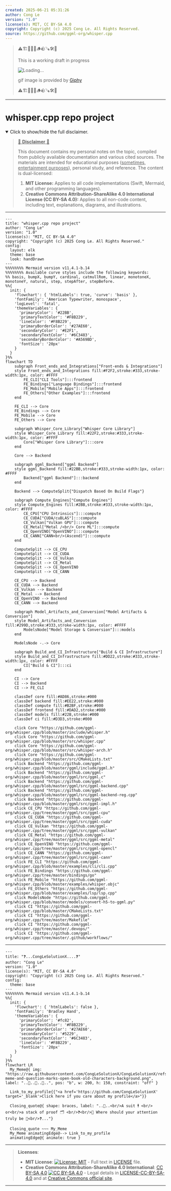```yaml
---
created: 2025-06-21 05:31:26
author: Cong Le
version: "1.0"
license(s): MIT, CC BY-SA 4.0
copyright: Copyright (c) 2025 Cong Le. All Rights Reserved.
source: https://github.com/ggml-org/whisper.cpp
---
```



> ⚠️🏗️🚧🦺🧱🪵🪨🪚🛠️👷
> 
> This is a working draft in progress
> 
> ![Loading...](https://media4.giphy.com/media/v1.Y2lkPTc5MGI3NjExaTFnNnAyemJrdDRpMnFib2ZlNXJ3bmEwZnk5NWZ3aDc2azhxdzR0bSZlcD12MV9pbnRlcm5hbF9naWZfYnlfaWQmY3Q9Zw/ggREjp7UHSmnaL6e1p/giphy.gif)
>
> gif image is provided by [Giphy](https://giphy.com)
> 
> ⚠️🏗️🚧🦺🧱🪵🪨🪚🛠️👷


----




# whisper.cpp repo project
<details open>
<summary>Click to show/hide the full disclaimer.</summary>
   
> <ins>📢 **Disclaimer** 🚨</ins>
>
> This document contains my personal notes on the topic,
> compiled from publicly available documentation and various cited sources.
> The materials are intended for educational purposes (<ins>sometimes, entertainment purposes</ins>), personal study, and reference.
> The content is dual-licensed:
> 1. **MIT License:** Applies to all code implementations (Swift, Mermaid, and other programming languages).
> 2. **Creative Commons Attribution-ShareAlike 4.0 International License (CC BY-SA 4.0):** Applies to all non-code content, including text, explanations, diagrams, and illustrations.

</details>


----

```mermaid
---
title: "whisper.cpp repo project"
author: "Cong Le"
version: "1.0"
license(s): "MIT, CC BY-SA 4.0"
copyright: "Copyright (c) 2025 Cong Le. All Rights Reserved."
config:
  layout: elk
  theme: base
  look: handDrawn
---
%%%%%%%% Mermaid version v11.4.1-b.14
%%%%%%%% Available curve styles include the following keywords:
%% basis, bumpX, bumpY, cardinal, catmullRom, linear, monotoneX, monotoneY, natural, step, stepAfter, stepBefore.
%%{
  init: {
    'flowchart': { 'htmlLabels': true, 'curve': 'basis' },
    'fontFamily': 'American Typewriter, monospace',
    'logLevel': 'fatal',
    'themeVariables': {
      'primaryColor': '#22BB',
      'primaryTextColor': '#F8B229',
      'lineColor': '#F8B229',
      'primaryBorderColor': '#27AE60',
      'secondaryColor': '#E2F1',
      'secondaryTextColor': '#6C3483',
      'secondaryBorderColor': '#A569BD',
      'fontSize': '20px'
    }
  }
}%%
flowchart TD
    subgraph Front_ends_and_Integrations["Front-ends & Integrations"]
    style Front_ends_and_Integrations fill:#F2F2,stroke:#333,stroke-width:1px, color: #FFFF
        FE_CLI["CLI Tools"]:::frontend
        FE_Bindings["Language Bindings"]:::frontend
        FE_Mobile["Mobile Apps"]:::frontend
        FE_Others["Other Examples"]:::frontend
    end

    FE_CLI --> Core
    FE_Bindings --> Core
    FE_Mobile --> Core
    FE_Others --> Core

    subgraph Whisper_Core_Library["Whisper Core Library"]
    style Whisper_Core_Library fill:#22F2,stroke:#333,stroke-width:1px, color: #FFFF
        Core["Whisper Core Library"]:::core
    end

    Core --> Backend

    subgraph ggml_Backend["ggml Backend"]
    style ggml_Backend fill:#22BB,stroke:#333,stroke-width:1px, color: #FFFF
        Backend["ggml Backend"]:::backend
    end

    Backend --> ComputeSplit{"Dispatch Based On Build Flags"}

    subgraph Compute_Engines["Compute Engines"]
    style Compute_Engines fill:#2BB,stroke:#333,stroke-width:1px, color: #FFFF
        CE_CPU["CPU Intrinsics"]:::compute
        CE_CUDA["CUDA/cuBLAS"]:::compute
        CE_Vulkan["Vulkan GPU"]:::compute
        CE_Metal["Metal /<br/> Core ML"]:::compute
        CE_OpenVINO["OpenVINO"]:::compute
        CE_CANN["CANN<br/>(Ascend)"]:::compute
    end

    ComputeSplit --> CE_CPU
    ComputeSplit --> CE_CUDA
    ComputeSplit --> CE_Vulkan
    ComputeSplit --> CE_Metal
    ComputeSplit --> CE_OpenVINO
    ComputeSplit --> CE_CANN

    CE_CPU --> Backend
    CE_CUDA --> Backend
    CE_Vulkan --> Backend
    CE_Metal --> Backend
    CE_OpenVINO --> Backend
    CE_CANN --> Backend

    subgraph Model_Artifacts_and_Conversion["Model Artifacts & Conversion"]
    style Model_Artifacts_and_Conversion fill:#299D,stroke:#333,stroke-width:1px, color: #FFFF
        ModelsNode["Model Storage & Conversion"]:::models
    end

    ModelsNode -.-> Core

    subgraph Build_and_CI_Infrastructure["Build & CI Infrastructure"]
    style Build_and_CI_Infrastructure fill:#DD22,stroke:#333,stroke-width:1px, color: #FFFF
        CI["Build & CI"]:::ci
    end

    CI --> Core
    CI --> Backend
    CI --> FE_CLI

    classDef core fill:#AD86,stroke:#000
    classDef backend fill:#EE22,stroke:#000
    classDef compute fill:#B2BF,stroke:#000
    classDef frontend fill:#DAD2,stroke:#000
    classDef models fill:#22B,stroke:#000
    classDef ci fill:#D3D3,stroke:#000

    click Core "https://github.com/ggml-org/whisper.cpp/blob/master/include/whisper.h"
    click Core "https://github.com/ggml-org/whisper.cpp/blob/master/src/whisper.cpp"
    click Core "https://github.com/ggml-org/whisper.cpp/blob/master/src/whisper-arch.h"
    click Core "https://github.com/ggml-org/whisper.cpp/blob/master/src/CMakeLists.txt"
    click Backend "https://github.com/ggml-org/whisper.cpp/blob/master/ggml/include/ggml.h"
    click Backend "https://github.com/ggml-org/whisper.cpp/blob/master/ggml/src/ggml.c"
    click Backend "https://github.com/ggml-org/whisper.cpp/blob/master/ggml/src/ggml-backend.cpp"
    click Backend "https://github.com/ggml-org/whisper.cpp/blob/master/ggml/src/ggml-backend-reg.cpp"
    click Backend "https://github.com/ggml-org/whisper.cpp/blob/master/ggml/src/ggml-impl.h"
    click CE_CPU "https://github.com/ggml-org/whisper.cpp/tree/master/ggml/src/ggml-cpu"
    click CE_CUDA "https://github.com/ggml-org/whisper.cpp/tree/master/ggml/src/ggml-cuda"
    click CE_Vulkan "https://github.com/ggml-org/whisper.cpp/tree/master/ggml/src/ggml-vulkan"
    click CE_Metal "https://github.com/ggml-org/whisper.cpp/tree/master/ggml/src/ggml-metal"
    click CE_OpenVINO "https://github.com/ggml-org/whisper.cpp/tree/master/ggml/src/ggml-opencl"
    click CE_CANN "https://github.com/ggml-org/whisper.cpp/tree/master/ggml/src/ggml-cann"
    click FE_CLI "https://github.com/ggml-org/whisper.cpp/blob/master/examples/cli/cli.cpp"
    click FE_Bindings "https://github.com/ggml-org/whisper.cpp/tree/master/bindings/go"
    click FE_Mobile "https://github.com/ggml-org/whisper.cpp/blob/master/examples/whisper.objc"
    click FE_Others "https://github.com/ggml-org/whisper.cpp/blob/master/examples/lsp/lsp.cpp"
    click ModelsNode "https://github.com/ggml-org/whisper.cpp/blob/master/models/convert-h5-to-ggml.py"
    click CI "https://github.com/ggml-org/whisper.cpp/blob/master/CMakeLists.txt"
    click CI "https://github.com/ggml-org/whisper.cpp/tree/master/Makefile"
    click CI "https://github.com/ggml-org/whisper.cpp/tree/master/.devops/"
    click CI "https://github.com/ggml-org/whisper.cpp/tree/master/.github/workflows/"
```

---

```mermaid
---
title: "❓...CongLeSolutionX....❓"
author: "Cong Le"
version: "1.0"
license(s): "MIT, CC BY-SA 4.0"
copyright: "Copyright (c) 2025 Cong Le. All Rights Reserved."
config:
  theme: base
---
%%%%%%%% Mermaid version v11.4.1-b.14
%%{
  init: {
    'flowchart': { 'htmlLabels': false },
    'fontFamily': 'Bradley Hand',
    'themeVariables': {
      'primaryColor': '#fc82',
      'primaryTextColor': '#F8B229',
      'primaryBorderColor': '#27AE60',
      'secondaryColor': '#5229',
      'secondaryTextColor': '#6C3483',
      'lineColor': '#F8B229',
      'fontSize': '20px'
    }
  }
}%%
flowchart LR
  My_Meme@{ img: "https://raw.githubusercontent.com/CongLeSolutionX/CongLeSolutionX/refs/heads/main/assets/images/My-meme-and-question-marks-open-book-old-characters-background.png", label: "..🙉..👀..📖..", pos: "b", w: 200, h: 150, constraint: "off" }

  Link_to_my_profile{{"<a href='https://github.com/CongLeSolutionX' target='_blank'>Click here if you care about my profile</a>"}}

  Closing_quote@{ shape: braces, label: "..👀..<br/>A suit 🕴️ <br/> or<br/>a stack of proof 🗂️ <br/>❓<br/>💭 Where should your attention truly be 💬<br/>❓..."}

  Closing_quote ~~~ My_Meme
  My_Meme animatingEdge@--> Link_to_my_profile
  animatingEdge@{ animate: true }

```

---
><b>Licenses</b>:
>
>- <b>MIT License</b>:  [![License: MIT](https://img.shields.io/badge/License-MIT-yellow.svg)](LICENSE) - Full text in [LICENSE](LICENSE) file.
>- <b>Creative Commons Attribution-ShareAlike 4.0 International</b>: [CC BY-SA 4.0](https://creativecommons.org/licenses/by-sa/4.0/) [![CC BY-SA 4.0](https://licensebuttons.net/l/by-sa/4.0/88x31.png)](https://creativecommons.org/licenses/by-sa/4.0/) - Legal details in [LICENSE-CC-BY-SA-4.0](THE_PAST/LICENSE-CC-BY-SA-4.0) and at [Creative Commons official site](https://creativecommons.org/licenses/by-sa/4.0/).
>
---
